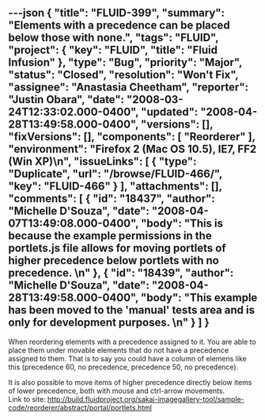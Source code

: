 ---json
{
  "title": "FLUID-399",
  "summary": "Elements with a precedence can be placed below those with none.",
  "tags": "FLUID",
  "project": {
    "key": "FLUID",
    "title": "Fluid Infusion"
  },
  "type": "Bug",
  "priority": "Major",
  "status": "Closed",
  "resolution": "Won't Fix",
  "assignee": "Anastasia Cheetham",
  "reporter": "Justin Obara",
  "date": "2008-03-24T12:33:02.000-0400",
  "updated": "2008-04-28T13:49:58.000-0400",
  "versions": [],
  "fixVersions": [],
  "components": [
    "Reorderer"
  ],
  "environment": "Firefox 2 (Mac OS 10.5), IE7, FF2 (Win XP)\n",
  "issueLinks": [
    {
      "type": "Duplicate",
      "url": "/browse/FLUID-466/",
      "key": "FLUID-466"
    }
  ],
  "attachments": [],
  "comments": [
    {
      "id": "18437",
      "author": "Michelle D'Souza",
      "date": "2008-04-07T13:49:08.000-0400",
      "body": "This is because the example permissions in the portlets.js file allows for moving portlets of higher precedence below portlets with no precedence.&#x20;\n"
    },
    {
      "id": "18439",
      "author": "Michelle D'Souza",
      "date": "2008-04-28T13:49:58.000-0400",
      "body": "This example has been moved to the 'manual' tests area and is only for development purposes.&#x20;\n"
    }
  ]
}
---
When reordering elements with a precedence assigned to it. You are able to place them under movable elements that do not have a precedence assigned to them. That is to say you could have a column of elemens like this (precedence 60, no precedence, precedence 50, no precedence).&#x20;

It is also possible to move items of higher precedence directly below items of lower precedence, both with mouse and ctrl-arrow movements.\
Link to site: <http://build.fluidproject.org/sakai-imagegallery-tool/sample-code/reorderer/abstract/portal/portlets.html>

        